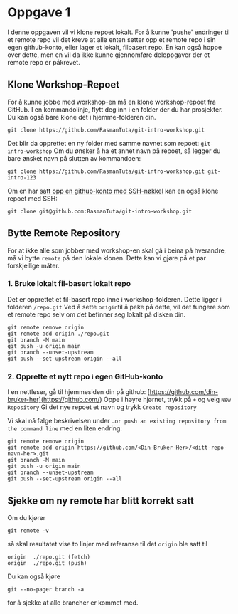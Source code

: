 # Oppgave 1
I denne oppgaven vil vi klone repoet lokalt.
For å kunne 'pushe' endringer til et remote repo vil det kreve at alle enten setter opp et remote repo i sin egen github-konto, eller lager et lokalt, filbasert repo.
En kan også hoppe over dette, men en vil da ikke kunne gjennomføre deloppgaver der et remote repo er påkrevet.
## Klone Workshop-Repoet
For å kunne jobbe med workshop-en må en klone workshop-repoet fra GitHub.
I en kommandolinje, flytt deg inn i en folder der du har prosjekter. Du kan også bare klone det i hjemme-folderen din.
```shell
git clone https://github.com/RasmanTuta/git-intro-workshop.git
```
Det blir da opprettet en ny folder med samme navnet som repoet: `git-intro-workshop`
Om du ønsker å ha et annet navn på repoet, så legger du bare ønsket navn på slutten av kommandoen:
```shell
git clone https://github.com/RasmanTuta/git-intro-workshop.git git-intro-123
```
Om en har [satt opp en github-konto med SSH-nøkkel](https://docs.github.com/en/authentication/connecting-to-github-with-ssh/adding-a-new-ssh-key-to-your-github-account) kan en også klone repoet med SSH:
```shell
git clone git@github.com:RasmanTuta/git-intro-workshop.git
```

## Bytte Remote Repository
For at ikke alle som jobber med workshop-en skal gå i beina på hverandre, må vi bytte `remote` på den lokale klonen.
Dette kan vi gjøre på et par forskjellige måter.
### 1. Bruke lokalt fil-basert lokalt repo
Det er opprettet et fil-basert repo inne i workshop-folderen. Dette ligger i folderen `/repo.git` 
Ved å sette `origin`til å peke på dette, vil det fungere som et remote repo selv om det befinner seg lokalt på disken din.
```shell
git remote remove origin
git remote add origin ./repo.git
git branch -M main
git push -u origin main
git branch --unset-upstream
git push --set-upstream origin --all
```

### 2. Opprette et nytt repo i egen GitHub-konto
I en nettleser, gå til hjemmesiden din på github: [https://github.com/din-bruker-her](https://github.com/<din bruker her>)
Oppe i høyre hjørnet, trykk på `+` og velg `New Repository`
Gi det nye repoet et navn og trykk `Create repository`

Vi skal nå følge beskrivelsen under `…or push an existing repository from the command line` med en liten endring:
```shell
git remote remove origin
git remote add origin https://github.com/<Din-Bruker-Her>/<ditt-repo-navn-her>.git
git branch -M main
git push -u origin main
git branch --unset-upstream
git push --set-upstream origin --all
```

## Sjekke om ny remote har blitt korrekt satt
Om du kjører 
```shell
git remote -v
```
så skal resultatet vise to linjer med referanse til det `origin` ble satt til
```text
origin  ./repo.git (fetch)
origin  ./repo.git (push)
```

Du kan også kjøre 
```shell
git --no-pager branch -a
```
for å sjekke at alle brancher er kommet med.